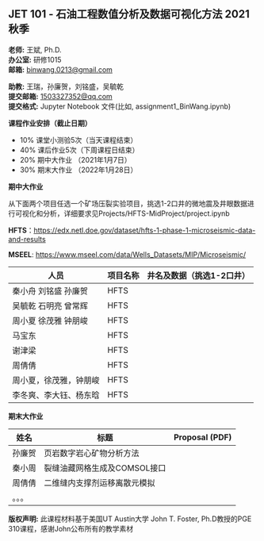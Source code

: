## JET 101 - **石油工程数值分析及数据可视化方法 2021秋季**

**老师:** 王斌, Ph.D.  
**办公室:** 研修1015  
**邮箱:** binwang.0213@gmail.com

**助教:** 王瑞，孙廉贺，刘铭盛，吴毓乾  
**提交邮箱:**  1503327352@qq.com  
**提交格式:**  Jupyter Notebook 文件(比如, assignment1_BinWang.ipynb)  



**课程作业安排（截止日期）**

 * 10% 课堂小测验5次（当天课程结束）
 * 40% 课后作业5次（下周课程日结束）
 * 20% 期中大作业 （2021年1月7日）
 * 30% 期末大作业 （2022年1月28日）

**期中大作业**

从下面两个项目任选一个矿场压裂实验项目，挑选1-2口井的微地震及井眼数据进行可视化和分析，详细要求见Projects/HFTS-MidProject/project.ipynb

**HFTS**：https://edx.netl.doe.gov/dataset/hfts-1-phase-1-microseismic-data-and-results 

**MSEEL**: https://www.mseel.com/data/Wells_Datasets/MIP/Microseismic/

| 人员                  |项目名称|井名及数据（挑选1-2口井）|
|-|-|-|
| 秦小舟 刘铭盛  孙廉贺 | HFTS |  |
|吴毓乾 石明亮 曾常辉| HFTS |  |
|周小夏 徐茂雅 钟朋峻| HFTS     |                           |
| 马宝东  | HFTS |          |
| 谢津梁                | HFTS | |
| 周倩倩             | HFTS | |
| 周小夏，徐茂雅，钟朋峻 | HFTS | |
| 李冬爽、李大钰、杨东晗 | HFTS | |

**期末大作业**

| 姓名   | 标题                         | Proposal (PDF) |
| ------ | ---------------------------- | -------------- |
| 孙廉贺 | 页岩数字岩心矿物分析方法     |                |
| 秦小周 | 裂缝油藏网格生成及COMSOL接口 |                |
| 周倩倩 | 二维缝内支撑剂运移离散元模拟 |                |
| 。。。 |                              |                |

**版权声明:** 此课程材料基于美国UT Austin大学 John T. Foster, Ph.D教授的PGE 310课程，感谢John公布所有的教学素材
